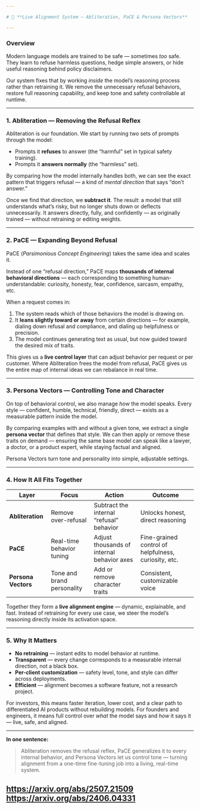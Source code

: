 ```yaml
---

# 🧭 **Live Alignment System — Abliteration, PaCE & Persona Vectors**

---
```


### **Overview**

Modern language models are trained to be safe — sometimes *too* safe.
They learn to refuse harmless questions, hedge simple answers, or hide useful reasoning behind policy disclaimers.

Our system fixes that by working *inside* the model’s reasoning process rather than retraining it.
We remove the unnecessary refusal behaviors, restore full reasoning capability, and keep tone and safety controllable at runtime.

---

### **1. Abliteration — Removing the Refusal Reflex**

Abliteration is our foundation.
We start by running two sets of prompts through the model:

* Prompts it **refuses** to answer (the “harmful” set in typical safety training).
* Prompts it **answers normally** (the “harmless” set).

By comparing how the model internally handles both, we can see the exact pattern that triggers refusal — a kind of *mental direction* that says “don’t answer.”

Once we find that direction, we **subtract it**.
The result: a model that still understands what’s risky, but no longer shuts down or deflects unnecessarily.
It answers directly, fully, and confidently — as originally trained — without retraining or editing weights.

---

### **2. PaCE — Expanding Beyond Refusal**

PaCE (*Parsimonious Concept Engineering*) takes the same idea and scales it.

Instead of one “refusal direction,” PaCE maps **thousands of internal behavioral directions** — each corresponding to something human-understandable: curiosity, honesty, fear, confidence, sarcasm, empathy, etc.

When a request comes in:

1. The system reads which of those behaviors the model is drawing on.
2. It **leans slightly toward or away** from certain directions — for example, dialing down refusal and compliance, and dialing up helpfulness or precision.
3. The model continues generating text as usual, but now guided toward the desired mix of traits.

This gives us a **live control layer** that can adjust behavior per request or per customer.
Where Abliteration frees the model from refusal, PaCE gives us the entire map of internal ideas we can rebalance in real time.

---

### **3. Persona Vectors — Controlling Tone and Character**

On top of behavioral control, we also manage *how* the model speaks.
Every style — confident, humble, technical, friendly, direct — exists as a measurable pattern inside the model.

By comparing examples with and without a given tone, we extract a single **persona vector** that defines that style.
We can then apply or remove these traits on demand — ensuring the same base model can speak like a lawyer, a doctor, or a product expert, while staying factual and aligned.

Persona Vectors turn tone and personality into simple, adjustable settings.

---

### **4. How It All Fits Together**

| Layer               | Focus                      | Action                                     | Outcome                                              |
| ------------------- | -------------------------- | ------------------------------------------ | ---------------------------------------------------- |
| **Abliteration**    | Remove over-refusal        | Subtract the internal “refusal” behavior   | Unlocks honest, direct reasoning                     |
| **PaCE**            | Real-time behavior tuning  | Adjust thousands of internal behavior axes | Fine-grained control of helpfulness, curiosity, etc. |
| **Persona Vectors** | Tone and brand personality | Add or remove character traits             | Consistent, customizable voice                       |

Together they form a **live alignment engine** — dynamic, explainable, and fast.
Instead of retraining for every use case, we steer the model’s reasoning directly inside its activation space.

---

### **5. Why It Matters**

* **No retraining** — instant edits to model behavior at runtime.
* **Transparent** — every change corresponds to a measurable internal direction, not a black box.
* **Per-client customization** — safety level, tone, and style can differ across deployments.
* **Efficient** — alignment becomes a software feature, not a research project.

For investors, this means faster iteration, lower cost, and a clear path to differentiated AI products without rebuilding models.
For founders and engineers, it means full control over *what* the model says and *how* it says it — live, safe, and aligned.

---

**In one sentence:**

> Abliteration removes the refusal reflex, PaCE generalizes it to every internal behavior, and Persona Vectors let us control tone — turning alignment from a one-time fine-tuning job into a living, real-time system.

https://arxiv.org/abs/2507.21509
https://arxiv.org/abs/2406.04331
---
